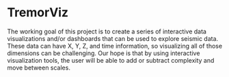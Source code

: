 # TremorViz
The working goal of this project is to create a series of interactive data visualizations and/or dashboards that can be used to explore seismic data. These data can have X, Y, Z, and time information, so visualizing all of those dimensions can be challenging. Our hope is that by using interactive visualization tools, the user will be able to add or subtract complexity and move between scales.